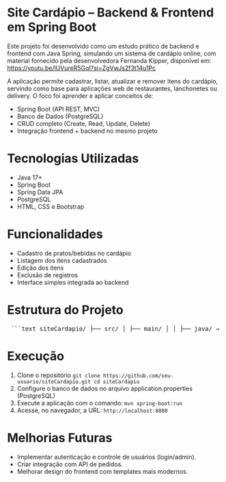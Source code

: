 # Site Cardápio – Backend & Frontend em Spring Boot

Este projeto foi desenvolvido como um estudo prático de backend e frontend com Java Spring, simulando um sistema de cardápio online, com material fornecido pela desenvolvedora Fernanda Kipper, disponível em: https://youtu.be/lUVureR5GqI?si=ZgVwJs2f3t14u1Pc

A aplicação permite cadastrar, listar, atualizar e remover itens do cardápio, servindo como base para aplicações web de restaurantes, lanchonetes ou delivery.
O foco foi aprender e aplicar conceitos de:

- Spring Boot (API REST, MVC)
- Banco de Dados (PostgreSQL)
- CRUD completo (Create, Read, Update, Delete)
- Integração frontend + backend no mesmo projeto

# Tecnologias Utilizadas

- Java 17+
- Spring Boot
- Spring Data JPA
- PostgreSQL
- HTML, CSS e Bootstrap

# Funcionalidades

- Cadastro de pratos/bebidas no cardápio
- Listagem dos itens cadastrados
- Edição dos itens
- Exclusão de registros
- Interface simples integrada ao backend

# Estrutura do Projeto

<pre markdown="1"> ```text siteCardapio/ ├── src/ │ ├── main/ │ │ ├── java/ → Código backend (Spring Boot) │ │ │ └── com/ │ │ │ └── exemplo/ │ │ │ ├── controller/ │ │ │ ├── model/ │ │ │ ├── repository/ │ │ │ └── service/ │ │ └── resources/ → Templates Thymeleaf + configs │ │ ├── templates/ │ │ └── application.properties │ └── test/ → Testes automatizados ├── pom.xml → Configuração Maven └── README.md ``` </pre>

# Execução 

1. Clone o repositório
   `
    git clone https://github.com/seu-usuario/siteCardapio.git
    cd siteCardapio
   `
2. Configure o banco de dados no arquivo application.properties (PostgreSQL)
3. Execute a aplicação com o comando:
   `
    mvn spring-boot:run
   `
4. Acesse, no navegador, a URL:
   `
    http://localhost:8080
   `
# Melhorias Futuras 
- Implementar autenticação e controle de usuários (login/admin).
- Criar integração com API de pedidos.
- Melhorar design do frontend com templates mais modernos.
